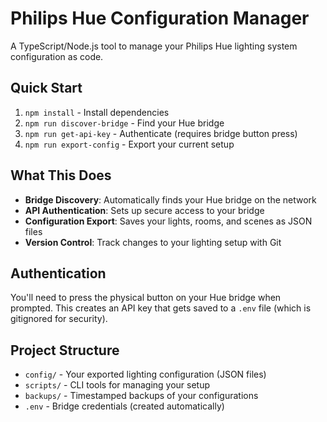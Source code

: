 # Philips Hue Configuration Manager

A TypeScript/Node.js tool to manage your Philips Hue lighting system configuration as code.

## Quick Start

1. `npm install` - Install dependencies
2. `npm run discover-bridge` - Find your Hue bridge
3. `npm run get-api-key` - Authenticate (requires bridge button press)
4. `npm run export-config` - Export your current setup

## What This Does

- **Bridge Discovery**: Automatically finds your Hue bridge on the network
- **API Authentication**: Sets up secure access to your bridge  
- **Configuration Export**: Saves your lights, rooms, and scenes as JSON files
- **Version Control**: Track changes to your lighting setup with Git

## Authentication

You'll need to press the physical button on your Hue bridge when prompted. This creates an API key that gets saved to a `.env` file (which is gitignored for security).

## Project Structure

- `config/` - Your exported lighting configuration (JSON files)
- `scripts/` - CLI tools for managing your setup
- `backups/` - Timestamped backups of your configurations
- `.env` - Bridge credentials (created automatically)
